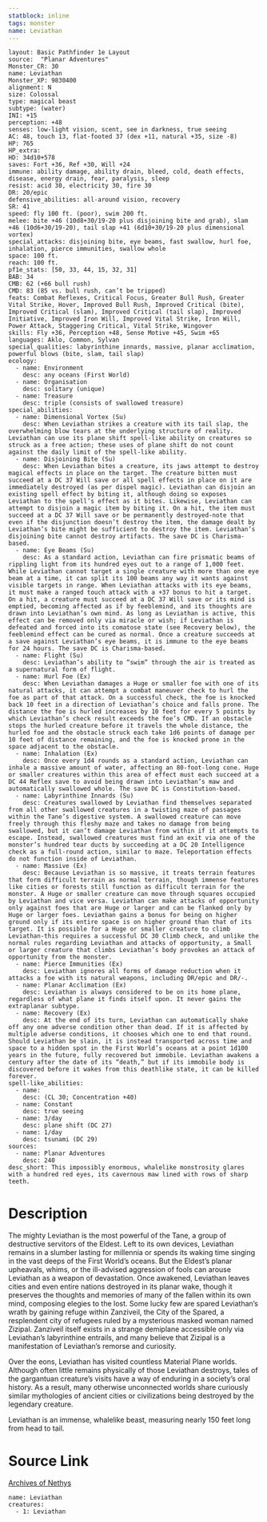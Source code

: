 ```yaml
---
statblock: inline
tags: monster
name: Leviathan
---
```

```statblock
layout: Basic Pathfinder 1e Layout
source:  "Planar Adventures"
Monster_CR: 30
name: Leviathan
Monster_XP: 9830400
alignment: N
size: Colossal
type: magical beast
subtype: (water)
INI: +15
perception: +48
senses: low-light vision, scent, see in darkness, true seeing
AC: 48, touch 13, flat-footed 37 (dex +11, natural +35, size -8)
HP: 765
HP_extra: 
HD: 34d10+578
saves: Fort +36, Ref +30, Will +24
immune: ability damage, ability drain, bleed, cold, death effects, disease, energy drain, fear, paralysis, sleep
resist: acid 30, electricity 30, fire 30
DR: 20/epic
defensive_abilities: all-around vision, recovery
SR: 41
speed: fly 100 ft. (poor), swim 200 ft.
melee: bite +46 (10d8+30/19-20 plus disjoining bite and grab), slam +46 (10d6+30/19-20), tail slap +41 (6d10+30/19-20 plus dimensional vortex)
special_attacks: disjoining bite, eye beams, fast swallow, hurl foe, inhalation, pierce immunities, swallow whole
space: 100 ft.
reach: 100 ft.
pf1e_stats: [50, 33, 44, 15, 32, 31]
BAB: 34
CMB: 62 (+66 bull rush)
CMD: 83 (85 vs. bull rush, can’t be tripped)
feats: Combat Reflexes, Critical Focus, Greater Bull Rush, Greater Vital Strike, Hover, Improved Bull Rush, Improved Critical (bite), Improved Critical (slam), Improved Critical (tail slap), Improved Initiative, Improved Iron Will, Improved Vital Strike, Iron Will, Power Attack, Staggering Critical, Vital Strike, Wingover
skills: Fly +36, Perception +48, Sense Motive +45, Swim +65
languages: Aklo, Common, Sylvan
special_qualities: labyrinthine innards, massive, planar acclimation, powerful blows (bite, slam, tail slap)
ecology:
  - name: Environment
    desc: any oceans (First World)
  - name: Organisation
    desc: solitary (unique)
  - name: Treasure
    desc: triple (consists of swallowed treasure)
special_abilities:
  - name: Dimensional Vortex (Su)
    desc: When Leviathan strikes a creature with its tail slap, the overwhelming blow tears at the underlying structure of reality. Leviathan can use its plane shift spell-like ability on creatures so struck as a free action; these uses of plane shift do not count against the daily limit of the spell-like ability.
  - name: Disjoining Bite (Su)
    desc: When Leviathan bites a creature, its jaws attempt to destroy magical effects in place on the target. The creature bitten must succeed at a DC 37 Will save or all spell effects in place on it are immediately destroyed (as per dispel magic). Leviathan can disjoin an existing spell effect by biting it, although doing so exposes Leviathan to the spell’s effect as it bites. Likewise, Leviathan can attempt to disjoin a magic item by biting it. On a hit, the item must succeed at a DC 37 Will save or be permanently destroyed-note that even if the disjunction doesn’t destroy the item, the damage dealt by Leviathan’s bite might be sufficient to destroy the item. Leviathan’s disjoining bite cannot destroy artifacts. The save DC is Charisma-based.
  - name: Eye Beams (Su)
    desc: As a standard action, Leviathan can fire prismatic beams of rippling light from its hundred eyes out to a range of 1,000 feet. While Leviathan cannot target a single creature with more than one eye beam at a time, it can split its 100 beams any way it wants against visible targets in range. When Leviathan attacks with its eye beams, it must make a ranged touch attack with a +37 bonus to hit a target. On a hit, a creature must succeed at a DC 37 Will save or its mind is emptied, becoming affected as if by feeblemind, and its thoughts are drawn into Leviathan’s own mind. As long as Leviathan is active, this effect can be removed only via miracle or wish; if Leviathan is defeated and forced into its comatose state (see Recovery below), the feeblemind effect can be cured as normal. Once a creature succeeds at a save against Leviathan’s eye beams, it is immune to the eye beams for 24 hours. The save DC is Charisma-based.
  - name: Flight (Su)
    desc: Leviathan’s ability to “swim” through the air is treated as a supernatural form of flight.
  - name: Hurl Foe (Ex)
    desc: When Leviathan damages a Huge or smaller foe with one of its natural attacks, it can attempt a combat maneuver check to hurl the foe as part of that attack. On a successful check, the foe is knocked back 10 feet in a direction of Leviathan’s choice and falls prone. The distance the foe is hurled increases by 10 feet for every 5 points by which Leviathan’s check result exceeds the foe’s CMD. If an obstacle stops the hurled creature before it travels the whole distance, the hurled foe and the obstacle struck each take 1d6 points of damage per 10 feet of distance remaining, and the foe is knocked prone in the space adjacent to the obstacle.
  - name: Inhalation (Ex)
    desc: Once every 1d4 rounds as a standard action, Leviathan can inhale a massive amount of water, affecting an 80-foot-long cone. Huge or smaller creatures within this area of effect must each succeed at a DC 44 Reflex save to avoid being drawn into Leviathan’s maw and automatically swallowed whole. The save DC is Constitution-based.
  - name: Labyrinthine Innards (Su)
    desc: Creatures swallowed by Leviathan find themselves separated from all other swallowed creatures in a twisting maze of passages within the Tane’s digestive system. A swallowed creature can move freely through this fleshy maze and takes no damage from being swallowed, but it can’t damage Leviathan from within if it attempts to escape. Instead, swallowed creatures must find an exit via one of the monster’s hundred tear ducts by succeeding at a DC 20 Intelligence check as a full-round action, similar to maze. Teleportation effects do not function inside of Leviathan.
  - name: Massive (Ex)
    desc: Because Leviathan is so massive, it treats terrain features that form difficult terrain as normal terrain, though immense features like cities or forests still function as difficult terrain for the monster. A Huge or smaller creature can move through squares occupied by Leviathan and vice versa. Leviathan can make attacks of opportunity only against foes that are Huge or larger and can be flanked only by Huge or larger foes. Leviathan gains a bonus for being on higher ground only if its entire space is on higher ground than that of its target. It is possible for a Huge or smaller creature to climb Leviathan-this requires a successful DC 30 Climb check, and unlike the normal rules regarding Leviathan and attacks of opportunity, a Small or larger creature that climbs Leviathan’s body provokes an attack of opportunity from the monster.
  - name: Pierce Immunities (Ex)
    desc: Leviathan ignores all forms of damage reduction when it attacks a foe with its natural weapons, including DR/epic and DR/-.
  - name: Planar Acclimation (Ex)
    desc: Leviathan is always considered to be on its home plane, regardless of what plane it finds itself upon. It never gains the extraplanar subtype.
  - name: Recovery (Ex)
    desc: At the end of its turn, Leviathan can automatically shake off any one adverse condition other than dead. If it is affected by multiple adverse conditions, it chooses which one to end that round. Should Leviathan be slain, it is instead transported across time and space to a hidden spot in the First World’s oceans at a point 1d100 years in the future, fully recovered but immobile. Leviathan awakens a century after the date of its “death,” but if its immobile body is discovered before it wakes from this deathlike state, it can be killed forever.
spell-like_abilities:
  - name:
    desc: (CL 30; Concentration +40)
  - name: Constant
    desc: true seeing
  - name: 3/day
    desc: plane shift (DC 27)
  - name: 1/day
    desc: tsunami (DC 29)
sources:
  - name: Planar Adventures
    desc: 240
desc_short: This impossibly enormous, whalelike monstrosity glares with a hundred red eyes, its cavernous maw lined with rows of sharp teeth.
```
# Description
The mighty Leviathan is the most powerful of the Tane, a group of destructive servitors of the Eldest. Left to its own devices, Leviathan remains in a slumber lasting for millennia or spends its waking time singing in the vast deeps of the First World’s oceans. But the Eldest’s planar upheavals, whims, or the ill-advised aggression of fools can arouse Leviathan as a weapon of devastation. Once awakened, Leviathan leaves cities and even entire nations destroyed in its planar wake, though it preserves the thoughts and memories of many of the fallen within its own mind, composing elegies to the lost. Some lucky few are spared Leviathan’s wrath by gaining refuge within Zanziveil, the City of the Spared, a resplendent city of refugees ruled by a mysterious masked woman named Zizipal. Zanziveil itself exists in a strange demiplane accessible only via Leviathan’s labyrinthine entrails, and many believe that Zizipal is a manifestation of Leviathan’s remorse and curiosity.

 Over the eons, Leviathan has visited countless Material Plane worlds. Although often little remains physically of those Leviathan destroys, tales of the gargantuan creature’s visits have a way of enduring in a society’s oral history. As a result, many otherwise unconnected worlds share curiously similar mythologies of ancient cities or civilizations being destroyed by the legendary creature.

 Leviathan is an immense, whalelike beast, measuring nearly 150 feet long from head to tail.
# Source Link
[Archives of Nethys](https://aonprd.com/MonsterDisplay.aspx?ItemName=Leviathan)
```encounter-table
name: Leviathan
creatures:
  - 1: Leviathan
```
